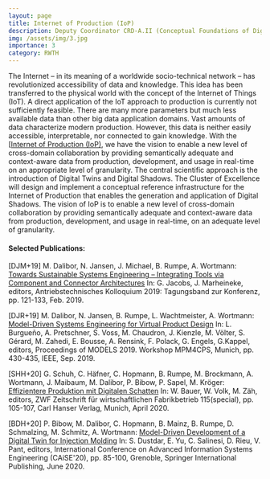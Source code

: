 ```yaml
---
layout: page
title: Internet of Production (IoP)
description: Deputy Coordinator CRD-A.II (Conceptual Foundations of Digital Shadows). The Cluster of Excellence Internet of Production the vision to enable a new level of cross-domain collaboration by providing semantically adequate and context-aware data from production, development, and usage in real-time on an appropriate level of granularity.
img: /assets/img/3.jpg
importance: 3
category: RWTH
---
```


The Internet – in its meaning of a worldwide socio-technical network – has revolutionized accessibility of data and knowledge. This idea has been transferred to the physical world with the concept of the Internet of Things (IoT). A direct application of the IoT approach to production is currently not sufficiently feasible. There are many more parameters but much less available data than other big data application domains. Vast amounts of data characterize modern production. However, this data is neither easily accessible, interpretable, nor connected to gain knowledge. With the [[Internet of Production (IoP)](https://www.rwth-aachen.de/go/id/bktz), we have the vision to enable a new level of cross-domain collaboration by providing semantically adequate and context-aware data from production, development, and usage in real-time on an appropriate level of granularity. The central scientific approach is the introduction of Digital Twins and Digital Shadows. The Cluster of Excellence will design and implement a conceptual reference infrastructure for the Internet of Production that enables the generation and application of Digital Shadows. The vision of IoP is to enable a new level of cross-domain collaboration by providing semantically adequate and context-aware data from production, development, and usage in real-time, on an adequate level of granularity.

#### Selected Publications:

\[DJM+19] M. Dalibor, N. Jansen, J. Michael, B. Rumpe, A. Wortmann:
[Towards Sustainable Systems Engineering – Integrating Tools via Component and Connector Architectures](https://www.se-rwth.de/publications/Towards-Sustainable-Systems-Engineering-Integrating-Tools-via-Component-and-Connector-Architectures.pdf)
In: G. Jacobs, J. Marheineke, editors, Antriebstechnisches Kolloquium 2019: Tagungsband zur Konferenz, pp. 121-133, Feb. 2019.

\[DJR+19] M. Dalibor, N. Jansen, B. Rumpe, L. Wachtmeister, A. Wortmann:
[Model-Driven Systems Engineering for Virtual Product Design](https://www.se-rwth.de/publications/Model-Driven-Systems-Engineering-for-Virtual-Product-Design.pdf)
In: L. Burgueño, A. Pretschner, S. Voss, M. Chaudron, J. Kienzle, M. Völter, S. Gérard, M. Zahedi, E. Bousse, A. Rensink, F. Polack, G. Engels, G.Kappel, editors, Proceedings of MODELS 2019. Workshop MPM4CPS, Munich, pp. 430-435, IEEE, Sep. 2019.

\[SHH+20] G. Schuh, C. Häfner, C. Hopmann, B. Rumpe, M. Brockmann, A. Wortmann, J. Maibaum, M. Dalibor, P. Bibow, P. Sapel, M. Kröger:
[Effizientere Produktion mit Digitalen Schatten](https://www.se-rwth.de/publications/Effizientere-Produktion-mit-Digitalen-Schatten.pdf)
In: W. Bauer, W. Volk, M. Zäh, editors, ZWF Zeitschrift für wirtschaftlichen Fabrikbetrieb 115(special), pp. 105-107, Carl Hanser Verlag, Munich, April 2020.

\[BDH+20] P. Bibow, M. Dalibor, C. Hopmann, B. Mainz, B. Rumpe, D. Schmalzing, M. Schmitz, A. Wortmann:
[Model-Driven Development of a Digital Twin for Injection Molding](https://www.se-rwth.de/publications/Model-Driven-Development-of-a-Digital-Twin-for-Injection-Molding.pdf)
In: S. Dustdar, E. Yu, C. Salinesi, D. Rieu, V. Pant, editors, International Conference on Advanced Information Systems Engineering (CAiSE'20), pp. 85-100, Grenoble, Springer International Publishing, June 2020.

<div class="row">
    <div class="col-sm mt-3 mt-md-0">
        <img class="img-fluid rounded z-depth-1" src="{{ '/assets/img/iop.png' | relative_url }}" alt="" title="Dashboard"/>
    </div>
</div>